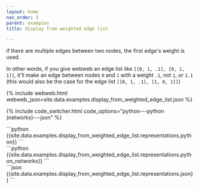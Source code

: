 ```yaml
---
layout: home
nav_order: 3
parent: examples
title: display from weighted edge list

---
```


if there are multiple edges between two nodes, the first edge's weight is used.



In other words, if you give webweb an edge list like `[[0, 1, .1], [0, 1, 1]]`, it'll make an edge between nodes `0` and `1` with a weight `.1`, not `1`, or `1.1` (this would also be the case for the edge list `[[0, 1, .1], [1, 0, 1]]`)

{% include webweb.html webweb_json=site.data.examples.display_from_weighted_edge_list.json %}

{% include code_switcher.html code_options="python---python (networkx)---json" %}
<div id='python-code-block' class='select-code-block select-code-block-visible'></div>
```python
{{site.data.examples.display_from_weighted_edge_list.representations.python}}
```
<div id='python_networkx-code-block' class='select-code-block'></div>
```python
{{site.data.examples.display_from_weighted_edge_list.representations.python_networkx}}
```
<div id='json-code-block' class='select-code-block'></div>
```json
{{site.data.examples.display_from_weighted_edge_list.representations.json}}
```